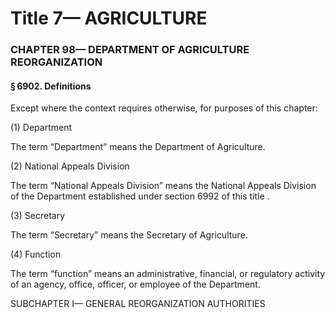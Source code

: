 
# Title 7— AGRICULTURE
### CHAPTER 98— DEPARTMENT OF AGRICULTURE REORGANIZATION
#### § 6902. Definitions

Except where the context requires otherwise, for purposes of this chapter:

(1) Department

The term “Department” means the Department of Agriculture.

(2) National Appeals Division

The term “National Appeals Division” means the National Appeals Division of the Department established under section 6992 of this title .

(3) Secretary

The term “Secretary” means the Secretary of Agriculture.

(4) Function

The term “function” means an administrative, financial, or regulatory activity of an agency, office, officer, or employee of the Department.

SUBCHAPTER I— GENERAL REORGANIZATION AUTHORITIES
